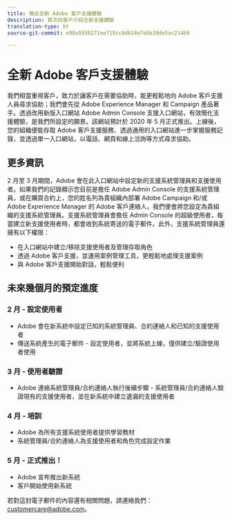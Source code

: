 ```yaml
---
title: 推出全新 Adobe 客戶支援體驗
description: 首次向客戶介紹全新支援體驗
translation-type: ht
source-git-commit: e98a5930271ee715cc8d634e7ebb39de5ac214b9

---
```



# 全新 Adobe 客戶支援體驗

我們相當重視客戶，致力於讓客戶在需要協助時，能更輕鬆地向 Adobe 客戶支援人員尋求協助；我們會先從 Adobe Experience Manager 和 Campaign 產品著手。透過改用新版入口網站 Adobe Admin Console 支援入口網站，有效簡化支援體驗，是我們所設定的願景。該網站預計於 2020 年 5 月正式推出。上線後，您的組織便能存取 Adobe 客戶支援服務、透過通用的入口網站進一步掌握服務記錄，並透過單一入口網站，以電話、網頁和線上洽詢等方式尋求協助。

## 更多資訊

2 月至 3 月期間，Adobe 會在此入口網站中設定新的支援系統管理員和支援使用者。如果我們的記錄顯示您目前是擔任 Adobe Admin Console 的支援系統管理員，或在購買合約上，您的姓名列為貴組織內部署 Adobe Campaign 和/或 Adobe Experience Manager 的 Adobe 客戶連絡人，我們便會將您設定為貴組織的支援系統管理員。支援系統管理員會擔任 Admin Console 的超級使用者，每當建立新支援使用者時，都會收到系統寄送的電子郵件。此外，支援系統管理員還擁有以下權限：

* 在入口網站中建立/移除支援使用者及管理存取角色
* 透過 Adobe 客戶支援，並運用案例管理工具，更輕鬆地處理支援案例
* 與 Adobe 客戶支援開始對話，輕鬆便利

## 未來幾個月的預定進度

### 2 月 - 設定使用者

* Adobe 會在新系統中設定已知的系統管理員、合約連絡人和已知的支援使用者
* 傳送系統產生的電子郵件 - 設定使用者，並將系統上線，僅供建立/驗證使用者使用


### 3 月 - 使用者驗證

* Adobe 連絡系統管理員/合約連絡人執行後續步驟 - 系統管理員/合約連絡人驗證現有的支援使用者，並在新系統中建立遺漏的支援使用者

### 4 月 - 培訓

* Adobe 為所有支援系統使用者提供學習教材
* 系統管理員/合約連絡人為支援使用者和角色完成設定作業

### 5 月 - 正式推出！

* Adobe 宣布推出新系統
* 客戶開始使用新系統

若對這封電子郵件的內容還有相關問題，請連絡我們：[customercare@adobe.com](mailto:customercare@adobe.com)。
